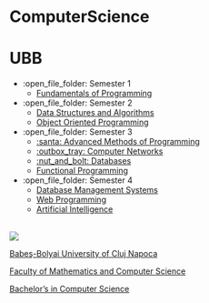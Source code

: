 # ComputerScience
# UBB
<ul>
  <li>:open_file_folder: Semester 1
    <ul>
      <li>
        <a href="https://github.com/AncauAdrian/FundamentalsOfProgramming"> 
          Fundamentals of Programming 
        </a>
      </li>
    </ul>
  </li>
  <li>:open_file_folder: Semester 2
    <ul>
      <li>
        <a href="https://github.com/AncauAdrian/DataStructuresAndAlgorithms"> 
          Data Structures and Algorithms 
        </a>
      </li>
      <li>
        <a href="https://github.com/AncauAdrian/ObjectOrientedProgramming"> 
          Object Oriented Programming 
        </a>
      </li>
    </ul>
  </li>
  <li>:open_file_folder: Semester 3
    <ul>
      <li>
        <a href="https://github.com/AncauAdrian/AdvancedMethodsOfProgramming"> 
          :santa:  Advanced Methods of Programming
        </a>
      </li>
      <li>
        <a href="https://github.com/AncauAdrian/ComputerNetworks"> 
          :outbox_tray:  Computer Networks 
        </a>
      </li>
      <li>
        <a href="https://github.com/AncauAdrian/Databases"> 
          :nut_and_bolt:  Databases 
        </a>
      </li>
      <li>
        <a href="https://github.com/AncauAdrian/FunctionalProgramming"> 
          Functional Programming 
        </a>
      </li>
    </ul>
  </li>
  <li>:open_file_folder: Semester 4
    <ul>
      <li>
        <a href="https://github.com/AncauAdrian/DatabaseManagementSystems">
          Database Management Systems
      </li>
      <li>
        <a href="https://github.com/AncauAdrian/WebProgramming">
          Web Programming
      </li>
      <li>
        <a href="https://github.com/Pufcorina/Artificial-Intelligence">
          Artificial Intelligence
      </li>
      </li>
    </ul>
  </li>
</ul>

<br>
<img src="http://www.chem.ubbcluj.ro/romana/conferinte/MEEMB/archive/pictures/ubb.gif" />
<a href="http://www.cs.ubbcluj.ro">
<p> Babeş-Bolyai University of Cluj Napoca </p>
<p> Faculty of Mathematics and Computer Science </p>
<p> Bachelor’s in Computer Science </p>
</a>
<br>
